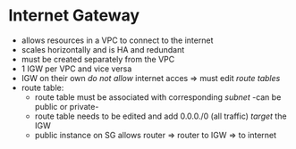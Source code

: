# Internet Gateway

* allows resources in a VPC to connect to the internet
* scales horizontally and is HA and redundant
* must be created separately from the VPC
* 1 IGW per VPC and vice versa
* IGW on their own *do not allow* internet acces => must edit *route tables*
* route table:
  * route table must be associated with corresponding *subnet* -can be public or private-
  * route table needs to be edited and add 0.0.0./0 (all traffic) *target* the IGW
  * public instance on SG allows router => router to IGW => to internet
